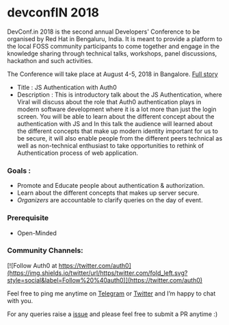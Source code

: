 # devconfIN 2018
DevConf.in 2018 is the second annual Developers' Conference to be organised by Red Hat in Bengaluru, India. It is meant to provide a platform to the local FOSS community participants to come together and engage in the knowledge sharing through technical talks, workshops, panel discussions, hackathon and such activities.

The Conference will take place at August 4-5, 2018 in Bangalore. [Full story](https://devconf.info/in/2018)

* Title : JS Authentication with Auth0
* Description : This is introductory talk about the JS Authentication, where Viral will discuss about the role that Auth0 authentication plays in modern software development where it is a lot more than just the login screen. You will be able to learn about the different concept about the authentication with JS and In this talk the audience will learned about the different concepts that make up modern identity important for us to be secure, it will also enable people from the different peers technical as well as non-technical enthusiast to take opportunities to rethink of Authentication process of web application. 

### Goals : 

* Promote and Educate people about authentication & authorization. 
* Learn about the different concepts that makes up server secure.  
* *Organizers* are accountable to clarify queries on the day of event. 

### Prerequisite 

* Open-Minded 

### Community Channels: 
[![Follow Auth0 at https://twitter.com/auth0](https://img.shields.io/twitter/url/https/twitter.com/fold_left.svg?style=social&label=Follow%20%40auth0)](https://twitter.com/auth0)

Feel free to ping me anytime on [Telegram](http://telegram.me/rowdymehul) or [Twitter](http://twitter.com/rowdymehul) and I’m happy to chat with you.

For any queries raise a [issue](https://github.com/rowdymehul/devconfIN/issues) and please feel free to submit a PR anytime :)
